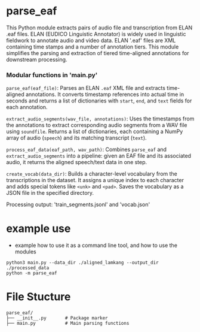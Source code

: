 # parse_eaf
This Python module extracts pairs of audio file and transcription from ELAN .eaf files. ELAN (EUDICO Linguistic Annotator) is widely used in linguistic fieldwork to annotate audio and video data. ELAN '.eaf' files are XML containing time stamps and a number of annotation tiers. This module simplifies the parsing and extraction of tiered time-aligned annotations for downstream processing.


### Modular functions in 'main.py'

`parse_eaf(eaf_file)`: Parses an ELAN `.eaf` XML file and extracts time-aligned annotations. It converts timestamp references into actual time in seconds and returns a list of dictionaries with `start`, `end`, and `text` fields for each annotation.

`extract_audio_segments(wav_file, annotations)`: Uses the timestamps from the annotations to extract corresponding audio segments from a WAV file using `soundfile`. Returns a list of dictionaries, each containing a NumPy array of audio (`speech`) and its matching transcript (`text`).

`process_eaf_data(eaf_path, wav_path)`: Combines `parse_eaf` and `extract_audio_segments` into a pipeline: given an EAF file and its associated audio, it returns the aligned speech/text data in one step.

`create_vocab(data_dir)`: Builds a character-level vocabulary from the transcriptions in the dataset. It assigns a unique index to each character and adds special tokens like `<unk>` and `<pad>`. Saves the vocabulary as a JSON file in the specified directory.

Processing output: 'train_segments.jsonl' and 'vocab.json'


# example use

- example how to use it as a command line tool, and how to use the modules
```
python3 main.py --data_dir ./aligned_lamkang --output_dir ./processed_data
python -m parse_eaf
```
# File Stucture 
```
parse_eaf/
├── __init__.py       # Package marker
├── main.py           # Main parsing functions
```
